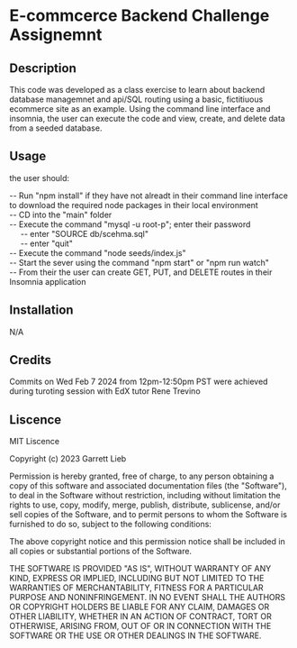 # E-commcerce Backend Challenge Assignemnt

## Description

This code was developed as a class exercise to learn about backend database managemnet and api/SQL routing using a basic, fictitiuous ecommerce site as an example.
 Using the command line interface and insomnia, the user can execute the code and view, create, and delete data from a seeded database. 

<!-- <img src="README_assets/1.png" width="100%" height="100%">
<img src="README_assets/2.png" width="100%" height="100%">
<img src="README_assets/3.png" width="100%" height="100%"> -->



## Usage

the user should:

-- Run "npm install" if they have not alreadt in their command line interface to download the required node packages in their local environment <br>
-- CD into the "main" folder <br>
-- Execute the command "mysql -u root-p"; enter their password <br>
&nbsp;&nbsp;&nbsp;&nbsp; -- enter "SOURCE db/scehma.sql" <br>
&nbsp;&nbsp;&nbsp;&nbsp; -- enter "quit" <br>
-- Execute the command "node seeds/index.js" <br>
-- Start the sever using the command "npm start" or "npm run watch" <br>
-- From their the user can create GET, PUT, and DELETE routes in their Insomnia application 

## Installation

N/A

## Credits

Commits on Wed Feb 7 2024 from 12pm-12:50pm PST were achieved during turoting session with EdX tutor Rene Trevino


## Liscence

MIT Liscence

Copyright (c) 2023 Garrett Lieb

Permission is hereby granted, free of charge, to any person obtaining a copy of this software and associated documentation files (the "Software"), to deal in the Software without restriction, including without limitation the rights to use, copy, modify, merge, publish, distribute, sublicense, and/or sell copies of the Software, and to permit persons to whom the Software is furnished to do so, subject to the following conditions:

The above copyright notice and this permission notice shall be included in all copies or substantial portions of the Software.

THE SOFTWARE IS PROVIDED "AS IS", WITHOUT WARRANTY OF ANY KIND, EXPRESS OR IMPLIED, INCLUDING BUT NOT LIMITED TO THE WARRANTIES OF MERCHANTABILITY, FITNESS FOR A PARTICULAR PURPOSE AND NONINFRINGEMENT. IN NO EVENT SHALL THE AUTHORS OR COPYRIGHT HOLDERS BE LIABLE FOR ANY CLAIM, DAMAGES OR OTHER LIABILITY, WHETHER IN AN ACTION OF CONTRACT, TORT OR OTHERWISE, ARISING FROM, OUT OF OR IN CONNECTION WITH THE SOFTWARE OR THE USE OR OTHER DEALINGS IN THE SOFTWARE.